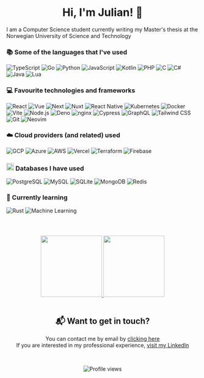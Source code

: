 <h1 align="center">Hi, I'm Julian! 👋</h1>

I am a Computer Science student currently writing my Master's thesis at the Norwegian University of Science and Technology

### 📚 Some of the languages that I've used

![TypeScript](https://img.shields.io/badge/TypeScript-007ACC?&style=for-the-badge&logo=TypeScript&logoColor=white)
![Go](https://img.shields.io/badge/Go-00ADD8?&style=for-the-badge&logo=GO&logoColor=white)
![Python](https://img.shields.io/badge/Python-14354C?&style=for-the-badge&logo=Python&logoColor=white)
![JavaScript](https://img.shields.io/badge/JavaScript-f0db4f?&style=for-the-badge&logo=JavaScript&logoColor=333333)
![Kotlin](https://img.shields.io/badge/Kotlin-7F52FF?&style=for-the-badge&logo=Kotlin&logoColor=white)
![PHP](https://img.shields.io/badge/PHP-777BB4?&style=for-the-badge&logo=PHP&logoColor=white)
![C](https://img.shields.io/badge/C-A8B9CC?&style=for-the-badge&logo=C&logoColor=white)
![C#](https://img.shields.io/badge/C%23-512BD4?&style=for-the-badge&logo=.net&logoColor=white)
![Java](https://img.shields.io/badge/Java-F89820?&style=for-the-badge&logo=OpenJDK&logoColor=white)
![Lua](https://img.shields.io/badge/Lua-2C2D72?&style=for-the-badge&logo=Lua&logoColor=white)

### 💻 Favourite technologies and frameworks

![React](https://img.shields.io/badge/React-61DBFB?&style=for-the-badge&logo=React&logoColor=333333)
![Vue](https://img.shields.io/badge/Vue-4FC08D?&style=for-the-badge&logo=Vue.js&logoColor=white)
![Next](https://img.shields.io/badge/Next-000000?&style=for-the-badge&logo=next.js&logoColor=white)
![Nuxt](https://img.shields.io/badge/Nuxt-00DC82?&style=for-the-badge&logo=nuxt.js&logoColor=white)
![React Native](https://img.shields.io/badge/React_Native-61DBFB?&style=for-the-badge&logo=React&logoColor=333333)
![Kubernetes](https://img.shields.io/badge/Kubernetes-326CE5?&style=for-the-badge&logo=Kubernetes&logoColor=white)
![Docker](https://img.shields.io/badge/Docker-2496ED?&style=for-the-badge&logo=Docker&logoColor=white)
![Vite](https://img.shields.io/badge/Vite-646CFF?&style=for-the-badge&logo=Vite&logoColor=white)
![Node.js](https://img.shields.io/badge/Node.js-5FA04E?&style=for-the-badge&logo=Node.js&logoColor=white)
![Deno](https://img.shields.io/badge/Deno-000000?&style=for-the-badge&logo=Deno&logoColor=white)
![nginx](https://img.shields.io/badge/NGINX-009639?&style=for-the-badge&logo=NGINX&logoColor=white)
![Cypress](https://img.shields.io/badge/Cypress-17202C?&style=for-the-badge&logo=Cypress&logoColor=white)
![GraphQL](https://img.shields.io/badge/GraphQL-E10098?&style=for-the-badge&logo=GraphQL&logoColor=white)
![Tailwind CSS](https://img.shields.io/badge/Tailwind-38B2AC?&style=for-the-badge&logo=Tailwind-CSS&logoColor=white)
![Git](https://img.shields.io/badge/Git-f34f29?&style=for-the-badge&logo=Git&logoColor=white)
![Neovim](https://img.shields.io/badge/Neovim-57A143?&style=for-the-badge&logo=Neovim&logoColor=white)

### ☁️ Cloud providers (and related) used

![GCP](https://img.shields.io/badge/Google_Cloud-4285F4?&style=for-the-badge&logo=google-cloud&logoColor=white)
![Azure](https://img.shields.io/badge/Microsoft_Azure-0078D4?&style=for-the-badge&logo=microsoft-azure&logoColor=white)
![AWS](https://img.shields.io/badge/Amazon_AWS-232F3E?&style=for-the-badge&logo=amazonwebservices&logoColor=white)
![Vercel](https://img.shields.io/badge/Vercel-000000?&style=for-the-badge&logo=Vercel&logoColor=white)
![Terraform](https://img.shields.io/badge/Terraform-844FBA?&style=for-the-badge&logo=Terraform&logoColor=white)
![Firebase](https://img.shields.io/badge/Firebase-FFCA28?&style=for-the-badge&logo=Firebase&logoColor=333333)

### <a href="#"><img src="https://spaces-cdn.clipsafari.com/bsu2nc68wv4cpli10l62sotq9ma4" height="20"></a> Databases I have used

![PostgreSQL](https://img.shields.io/badge/PostgreSQL-316192?&style=for-the-badge&logo=PostgreSQL&logoColor=white)
![MySQL](https://img.shields.io/badge/MySQL-00758F?&style=for-the-badge&logo=MySQL&logoColor=white)
![SQLite](https://img.shields.io/badge/SQLite-003B57?&style=for-the-badge&logo=SQLite&logoColor=white)
![MongoDB](https://img.shields.io/badge/MongoDB-4EA94B?&style=for-the-badge&logo=MongoDB&logoColor=white)
![Redis](https://img.shields.io/badge/Redis-FF4438?&style=for-the-badge&logo=Redis&logoColor=white)

### 📖 Currently learning

![Rust](https://img.shields.io/badge/Rust-CE422B?&style=for-the-badge&logo=Rust&logoColor=black)
![Machine Learning](https://img.shields.io/badge/Machine_Learning-FF6F00?&style=for-the-badge&logo=TensorFlow&logoColor=white)

<h1></h1>
<br />
<div align="center">
  <a href="https://github.com/juliangra">
  <img height="160em" src="https://github-readme-stats.vercel.app/api?username=juliangra&theme=dracula&show_icons=true" />
  <img height="160em" src="https://github-readme-stats.vercel.app/api/top-langs/?username=juliangra&theme=dracula&layout=compact" />
  </a>
</div>

<br/>

<div align="center">
<h2>📬 Want to get in touch? <br/></h2>
  <p>You can contact me by email by <a href="mailto:juliangr@stud.ntnu.no"> clicking here</a><br/>
  If you are interested in my professional experience, <a href="https://www.linkedin.com/in/juliangra/">visit my LinkedIn</a></p>

  <br/>  
  
  ![Profile views](https://komarev.com/ghpvc/?username=juliangra&style=for-the-badge)
</div>
